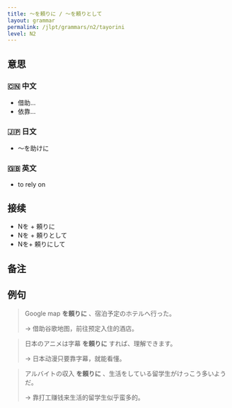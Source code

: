 ```yaml
---
title: 〜を頼りに / 〜を頼りとして
layout: grammar
permalink: /jlpt/grammars/n2/tayorini
level: N2
---
```


## 意思

### 🇨🇳 中文

- 借助...
- 依靠...

### 🇯🇵 日文

- 〜を助けに

### 🇬🇧 英文

- to rely on

## 接续

- Nを + 頼りに
- Nを + 頼りとして
- Nを+ 頼りにして

## 备注


## 例句

> Google map **を頼りに** 、宿泊予定のホテルへ行った。
>
> → 借助谷歌地图，前往预定入住的酒店。

> 日本のアニメは字幕 **を頼りに** すれば、理解できます。
>
> → 日本动漫只要靠字幕，就能看懂。

> アルバイトの収入 **を頼りに** 、生活をしている留学生がけっこう多いようだ。
>
> → 靠打工赚钱来生活的留学生似乎蛮多的。

